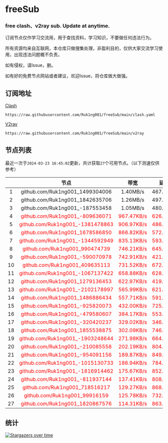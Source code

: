 # freeSub
### free clash、v2ray sub. Update at anytime.

订阅节点仅作学习交流用，用于查找资料，学习知识，不要做任何违法行为。

所有资源均来自互联网，本仓库只做搜集处理，非盈利目的，仅供大家交流学习使用，出现违法问题概不负责。

如有侵权，请Issue，删。

如有好的免费节点网站或者建议，欢迎Issue，将仓库做大做强。

## 订阅地址
[Clash](https://raw.githubusercontent.com/Ruk1ng001/freeSub/main/clash.yaml)
```
https://raw.githubusercontent.com/Ruk1ng001/freeSub/main/clash.yaml
```
[V2ray](https://raw.githubusercontent.com/Ruk1ng001/freeSub/main/v2ray)
```
https://raw.githubusercontent.com/Ruk1ng001/freeSub/main/v2ray
```

## 节点列表

最近一次于`2024-03-23 16:45:02`更新，共计获取`27`个可用节点。（以下测速仅供参考）

|  | 节点 | 带宽 | 延迟 |
|:-:|:--:|:--:|:--:|
 | 1 | github.com/Ruk1ng001_1499304006 | 1.40MB/s | 467.00ms |
 | 2 | github.com/Ruk1ng001_1842635706 | 1.26MB/s | 497.00ms |
 | 3 | github.com/Ruk1ng001_-187553458 | 1.05MB/s | 480.00ms |
 | 4 | <font color=red>github.com/Ruk1ng001_-809636071</font> | <font color=red>967.47KB/s</font> | <font color=red>626.00ms</font> |
 | 5 | <font color=red>github.com/Ruk1ng001_-1381478863</font> | <font color=red>906.97KB/s</font> | <font color=red>486.00ms</font> |
 | 6 | <font color=red>github.com/Ruk1ng001_1678586850</font> | <font color=red>866.82KB/s</font> | <font color=red>572.00ms</font> |
 | 7 | <font color=red>github.com/Ruk1ng001_-1344592949</font> | <font color=red>835.13KB/s</font> | <font color=red>593.00ms</font> |
 | 8 | <font color=red>github.com/Ruk1ng001_990474739</font> | <font color=red>746.21KB/s</font> | <font color=red>645.00ms</font> |
 | 9 | <font color=red>github.com/Ruk1ng001_-590070978</font> | <font color=red>742.91KB/s</font> | <font color=red>421.00ms</font> |
 | 10 | <font color=red>github.com/Ruk1ng001_409635113</font> | <font color=red>731.52KB/s</font> | <font color=red>672.00ms</font> |
 | 11 | <font color=red>github.com/Ruk1ng001_-1067137422</font> | <font color=red>658.88KB/s</font> | <font color=red>628.00ms</font> |
 | 12 | <font color=red>github.com/Ruk1ng001_1279136453</font> | <font color=red>622.97KB/s</font> | <font color=red>419.00ms</font> |
 | 13 | <font color=red>github.com/Ruk1ng001_-2102178997</font> | <font color=red>565.99KB/s</font> | <font color=red>621.00ms</font> |
 | 14 | <font color=red>github.com/Ruk1ng001_1486886434</font> | <font color=red>557.71KB/s</font> | <font color=red>591.00ms</font> |
 | 15 | <font color=red>github.com/Ruk1ng001_-925820073</font> | <font color=red>432.00KB/s</font> | <font color=red>725.00ms</font> |
 | 16 | <font color=red>github.com/Ruk1ng001_-479580607</font> | <font color=red>384.17KB/s</font> | <font color=red>553.00ms</font> |
 | 17 | <font color=red>github.com/Ruk1ng001_-320420237</font> | <font color=red>329.02KB/s</font> | <font color=red>346.00ms</font> |
 | 18 | <font color=red>github.com/Ruk1ng001_1855538875</font> | <font color=red>302.09KB/s</font> | <font color=red>746.00ms</font> |
 | 19 | <font color=red>github.com/Ruk1ng001_-1903248644</font> | <font color=red>271.98KB/s</font> | <font color=red>664.00ms</font> |
 | 20 | <font color=red>github.com/Ruk1ng001_-210085558</font> | <font color=red>202.19KB/s</font> | <font color=red>804.00ms</font> |
 | 21 | <font color=red>github.com/Ruk1ng001_-954091156</font> | <font color=red>189.87KB/s</font> | <font color=red>849.00ms</font> |
 | 22 | <font color=red>github.com/Ruk1ng001_-1015130733</font> | <font color=red>186.94KB/s</font> | <font color=red>784.00ms</font> |
 | 23 | <font color=red>github.com/Ruk1ng001_-1816914462</font> | <font color=red>175.67KB/s</font> | <font color=red>852.00ms</font> |
 | 24 | <font color=red>github.com/Ruk1ng001_-811937144</font> | <font color=red>137.41KB/s</font> | <font color=red>808.00ms</font> |
 | 25 | <font color=red>github.com/Ruk1ng001_718516217</font> | <font color=red>129.27KB/s</font> | <font color=red>868.00ms</font> |
 | 26 | <font color=red>github.com/Ruk1ng001_99916159</font> | <font color=red>125.78KB/s</font> | <font color=red>732.00ms</font> |
 | 27 | <font color=red>github.com/Ruk1ng001_1820867576</font> | <font color=red>114.31KB/s</font> | <font color=red>863.00ms</font> |


## 统计

[![Stargazers over time](https://starchart.cc/Ruk1ng001/freeSub.svg)](https://starchart.cc/Ruk1ng001/freeSub)
